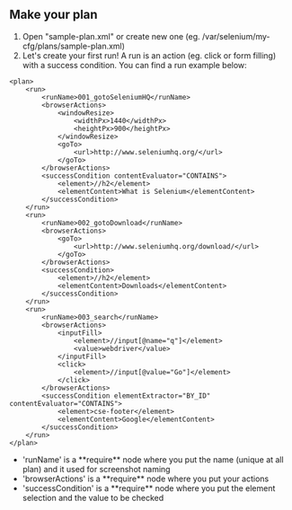 ## Make your plan
<ol>
	<li>Open "sample-plan.xml" or create new one (eg. /var/selenium/my-cfg/plans/sample-plan.xml)</li>
	<li>
		Let's create your first run! A run is an action (eg. click or form filling) with a success condition.
		You can find a run example below:
	</li>
</ol>	

	<plan>
		<run>
			<runName>001_gotoSeleniumHQ</runName>
			<browserActions>
				<windowResize>	
					<widthPx>1440</widthPx>
					<heightPx>900</heightPx>
				</windowResize>
				<goTo>
					<url>http://www.seleniumhq.org/</url>
				</goTo>
			</browserActions>
			<successCondition contentEvaluator="CONTAINS">
				<element>//h2</element>
				<elementContent>What is Selenium</elementContent>
			</successCondition>
		</run>
		<run>
			<runName>002_gotoDownload</runName>
			<browserActions>
				<goTo>
					<url>http://www.seleniumhq.org/download/</url>
				</goTo>
			</browserActions>
			<successCondition>
				<element>//h2</element>
				<elementContent>Downloads</elementContent>
			</successCondition>
		</run>
		<run>
			<runName>003_search</runName>
			<browserActions>
				<inputFill>
					<element>//input[@name="q"]</element>
					<value>webdriver</value>
				</inputFill>
				<click>
					<element>//input[@value="Go"]</element>
				</click>
			</browserActions>
			<successCondition elementExtractor="BY_ID" contentEvaluator="CONTAINS">
				<element>cse-footer</element>
				<elementContent>Google</elementContent>
			</successCondition>
		</run>
	</plan>
			
<ul>
	<li>'runName' is a **require** node where you put the name (unique at all plan) and it used for screenshot naming</li>
	<li>'browserActions' is a **require** node where you put your actions</li>
	<li>'successCondition' is a **require** node where you put the element selection and the value to be checked</li>
</ul>